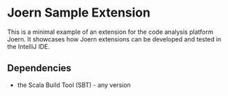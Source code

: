 Joern Sample Extension
======================

This is a minimal example of an extension for the code analysis
platform Joern. It showcases how Joern extensions can be developed and
tested in the IntelliJ IDE.

Dependencies
------------
- the Scala Build Tool (SBT) - any version
